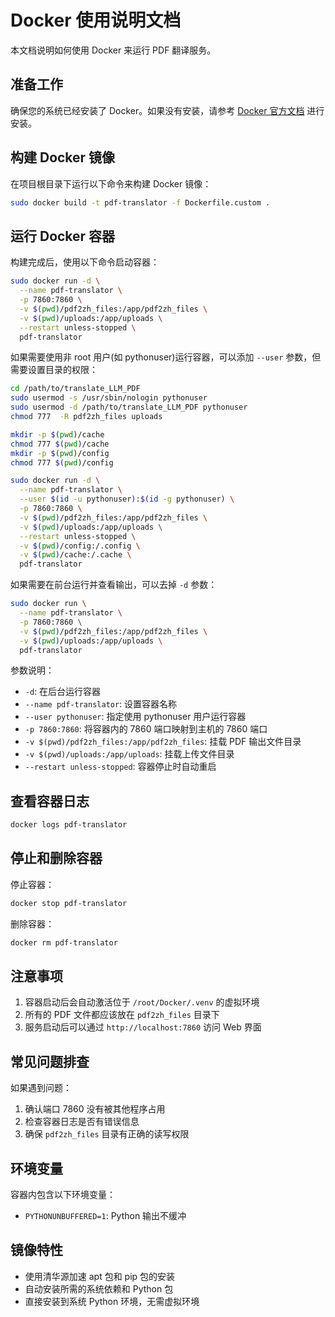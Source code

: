 # Docker 使用说明文档

本文档说明如何使用 Docker 来运行 PDF 翻译服务。

## 准备工作

确保您的系统已经安装了 Docker。如果没有安装，请参考 [Docker 官方文档](https://docs.docker.com/get-docker/) 进行安装。

## 构建 Docker 镜像

在项目根目录下运行以下命令来构建 Docker 镜像：

```bash
sudo docker build -t pdf-translator -f Dockerfile.custom .
```

## 运行 Docker 容器

构建完成后，使用以下命令启动容器：

```bash
sudo docker run -d \
  --name pdf-translator \
  -p 7860:7860 \
  -v $(pwd)/pdf2zh_files:/app/pdf2zh_files \
  -v $(pwd)/uploads:/app/uploads \
  --restart unless-stopped \
  pdf-translator
```

如果需要使用非 root 用户(如 pythonuser)运行容器，可以添加 `--user` 参数，但需要设置目录的权限：

```bash
cd /path/to/translate_LLM_PDF
sudo usermod -s /usr/sbin/nologin pythonuser
sudo usermod -d /path/to/translate_LLM_PDF pythonuser
chmod 777  -R pdf2zh_files uploads

mkdir -p $(pwd)/cache
chmod 777 $(pwd)/cache
mkdir -p $(pwd)/config
chmod 777 $(pwd)/config

sudo docker run -d \
  --name pdf-translator \
  --user $(id -u pythonuser):$(id -g pythonuser) \
  -p 7860:7860 \
  -v $(pwd)/pdf2zh_files:/app/pdf2zh_files \
  -v $(pwd)/uploads:/app/uploads \
  --restart unless-stopped \
  -v $(pwd)/config:/.config \
  -v $(pwd)/cache:/.cache \
  pdf-translator

```

如果需要在前台运行并查看输出，可以去掉 `-d` 参数：

```bash
sudo docker run \
  --name pdf-translator \
  -p 7860:7860 \
  -v $(pwd)/pdf2zh_files:/app/pdf2zh_files \
  -v $(pwd)/uploads:/app/uploads \
  pdf-translator
```

参数说明：
- `-d`: 在后台运行容器
- `--name pdf-translator`: 设置容器名称
- `--user pythonuser`: 指定使用 pythonuser 用户运行容器
- `-p 7860:7860`: 将容器内的 7860 端口映射到主机的 7860 端口
- `-v $(pwd)/pdf2zh_files:/app/pdf2zh_files`: 挂载 PDF 输出文件目录
- `-v $(pwd)/uploads:/app/uploads`: 挂载上传文件目录
- `--restart unless-stopped`: 容器停止时自动重启

## 查看容器日志

```bash
docker logs pdf-translator
```

## 停止和删除容器

停止容器：
```bash
docker stop pdf-translator
```

删除容器：
```bash
docker rm pdf-translator
```

## 注意事项

1. 容器启动后会自动激活位于 `/root/Docker/.venv` 的虚拟环境
2. 所有的 PDF 文件都应该放在 `pdf2zh_files` 目录下
3. 服务启动后可以通过 `http://localhost:7860` 访问 Web 界面

## 常见问题排查

如果遇到问题：

1. 确认端口 7860 没有被其他程序占用
2. 检查容器日志是否有错误信息
3. 确保 `pdf2zh_files` 目录有正确的读写权限

## 环境变量

容器内包含以下环境变量：
- `PYTHONUNBUFFERED=1`: Python 输出不缓冲

## 镜像特性

- 使用清华源加速 apt 包和 pip 包的安装
- 自动安装所需的系统依赖和 Python 包
- 直接安装到系统 Python 环境，无需虚拟环境
